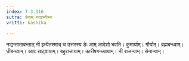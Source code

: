 ```yaml
---
index: 7.3.116
sutra: ङेराम् नद्याम्नीभ्यः
vritti: kashika

---
```

नद्यन्ताताबन्तात् नी इत्येतस्माच् च उत्तरस्य ङेः आम् आदेशो भवति। कुमार्याम्। गौर्याम्। ब्रह्मबन्ध्वाम्। धीबन्ध्वाम्। आपः खट्वायाम्। बहुराजायाम्। कारीषगन्ध्यायाम्। नी राजन्याम्। सेनान्याम्।